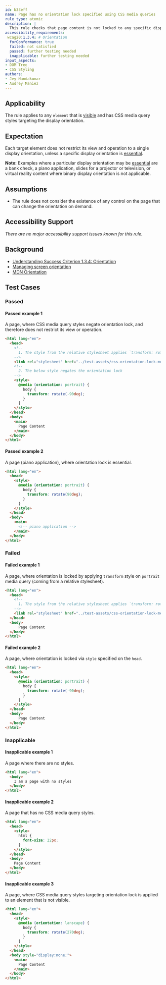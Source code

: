 ```yaml
---
id: b33eff
name: Page has no orientation lock specified using CSS media queries
rule_type: atomic
description: |
  This rule checks that page content is not locked to any specific display orientation using CSS media queries, and the content is operable in all display orientations.
accessibility_requirements:
 wcag20:1.3.4: # Orientation
  forConformance: true
  failed: not satisfied
  passed: further testing needed
  inapplicable: further testing needed
input_aspects:
- DOM Tree
- CSS Styling
authors:
- Jey Nandakumar
- Audrey Maniez
---
```


## Applicability

The rule applies to any `element` that is [visible](#visible) and has CSS media query styles targeting the display orientation.

## Expectation

Each target element does not restrict its view and operation to a single display orientation, unless a specific display orientation is [essential](https://www.w3.org/TR/WCAG21/#dfn-essential).

**Note:** Examples where a particular display orientation may be [essential](https://www.w3.org/TR/WCAG21/#dfn-essential) are a bank check, a piano application, slides for a projector or television, or virtual reality content where binary display orientation is not applicable.

## Assumptions

- The rule does not consider the existence of any control on the page that can change the orientation on demand.

## Accessibility Support

*There are no major accessibility support issues known for this rule.*

## Background

- [Understanding Success Criterion 1.3.4: Orientation](https://www.w3.org/WAI/WCAG21/Understanding/orientation.html)
- [Managing screen orientation](https://developer.mozilla.org/en-US/docs/Web/API/CSS_Object_Model/Managing_screen_orientation)
- [MDN Orientation](https://developer.mozilla.org/en-US/docs/Web/CSS/@media/orientation)

## Test Cases

### Passed

#### Passed example 1

A page, where CSS media query styles negate orientation lock, and therefore does not restrict its view or operation.

```html
<html lang="en">
  <head>
    <!--
      1. The style from the relative stylesheet applies `transform: rotate(90deg)`
    -->
    <link rel="stylesheet" href="../test-assets/css-orientation-lock-media-queries-b33eff/html-css-lock.css">
    <!--
      2. The below style negates the orientation lock
    -->
    <style>
      @media (orientation: portrait) {
        body {
          transform: rotate(-90deg);
        }
      }
    </style>
  </head>
  <body>
    <main>
      Page Content
    </main>
  </body>
</html>
```

#### Passed example 2

A page (piano application), where orientation lock is essential.

```html
<html lang="en">
  <head>
    <style>
      @media (orientation: portrait) {
        body {
          transform: rotate(90deg);
        }
      }
    </style>
  </head>
  <body>
    <main>
      <!-- piano application -->
    </main>
  </body>
</html>
```

### Failed

#### Failed example 1

A page, where orientation is locked by applying `transform` style on `portrait` media query (coming from a relative stylesheet).

```html
<html lang="en">
  <head>
    <!--
      1. The style from the relative stylesheet applies `transform: rotate(90deg)`
    -->
    <link rel="stylesheet" href="../test-assets/css-orientation-lock-media-queries-b33eff/html-css-lock.css">
  </head>
  <body>
      Page Content
  </body>
</html>
```

#### Failed example 2

A page, where orientation is locked via `style` specified on the `head`.

```html
<html lang="en">
  <head>
    <style>
      @media (orientation: portrait) {
        body {
          transform: rotate(-90deg);
        }
      }
    </style>
  </head>
  <body>
      Page Content
  </body>
</html>
```


### Inapplicable

#### Inapplicable example 1

A page where there are no styles.

```html
<html lang="en">
  <body>
    I am a page with no styles
  </body>
</html>
```

#### Inapplicable example 2

A page that has no CSS media query styles.

```html
<html lang="en">
  <head>
    <style>
      html {
        font-size: 22px;
      }
    </style>
  </head>
  <body>
    Page Content
  </body>
</html>
```

#### Inapplicable example 3

A page, where CSS media query styles targeting orientation lock is applied to an element that is not visible.

```html
<html lang="en">
  <head>
    <style>
      @media (orientation: lanscape) {
        body {
          transform: rotate(270deg);
        }
      }
    </style>
  </head>
  <body style="display:none;">
    <main>
      Page Content
    </main>
  </body>
</html>
```